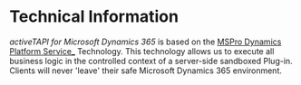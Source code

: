 # Technical Information

_activeTAPI for Microsoft Dynamics 365_ is based on the [MSPro Dynamics Platform Service\_](~/_content/servicePlatform/README.md) Technology. This technology allows us to execute all business logic in the controlled context of a server-side sandboxed Plug-in. Clients will never 'leave' their safe Microsoft Dynamics 365 environment.
